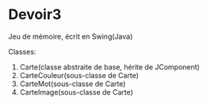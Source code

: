 # Devoir3
Jeu de mémoire, écrit en Swing(Java)



Classes:

1. Carte(classe abstraite de base, hérite de JComponent)
2. CarteCouleur(sous-classe de Carte)
3. CarteMot(sous-classe de Carte)
4. CarteImage(sous-classe de Carte)

